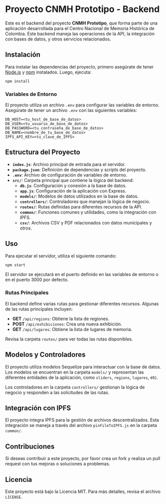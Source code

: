 
# Proyecto CNMH Prototipo - Backend

Este es el backend del proyecto **CNMH Prototipo**, que forma parte de una aplicación desarrollada para el Centro Nacional de Memoria Histórica de Colombia. Este backend maneja las operaciones de la API, la integración con bases de datos, y otros servicios relacionados.

## Instalación

Para instalar las dependencias del proyecto, primero asegúrate de tener [Node.js](https://nodejs.org/) y [npm](https://www.npmjs.com/) instalados. Luego, ejecuta:

```bash
npm install
```

### Variables de Entorno

El proyecto utiliza un archivo `.env` para configurar las variables de entorno. Asegúrate de tener un archivo `.env` con las siguientes variables:

```
DB_HOST=<tu_host_de_base_de_datos>
DB_USER=<tu_usuario_de_base_de_datos>
DB_PASSWORD=<tu_contraseña_de_base_de_datos>
DB_NAME=<nombre_de_tu_base_de_datos>
IPFS_API_KEY=<tu_clave_de_IPFS>
```

## Estructura del Proyecto

- **`index.js`**: Archivo principal de entrada para el servidor.
- **`package.json`**: Definición de dependencias y scripts del proyecto.
- **`.env`**: Archivo de configuración de variables de entorno.
- **`src/`**: Carpeta principal que contiene la lógica del backend:
  - **`db.js`**: Configuración y conexión a la base de datos.
  - **`app.js`**: Configuración de la aplicación con Express.
  - **`models/`**: Modelos de datos utilizados en la base de datos.
  - **`controllers/`**: Controladores que manejan la lógica de negocio.
  - **`routes/`**: Rutas definidas para diferentes recursos de la API.
  - **`common/`**: Funciones comunes y utilidades, como la integración con IPFS.
  - **`csv/`**: Archivos CSV y PDF relacionados con datos municipales y otros.

## Uso

Para ejecutar el servidor, utiliza el siguiente comando:

```bash
npm start
```

El servidor se ejecutará en el puerto definido en las variables de entorno o en el puerto 3000 por defecto.

### Rutas Principales

El backend define varias rutas para gestionar diferentes recursos. Algunas de las rutas principales incluyen:

- **GET** `/api/regions`: Obtiene la lista de regiones.
- **POST** `/api/exhibiciones`: Crea una nueva exhibición.
- **GET** `/api/lugares`: Obtiene la lista de lugares de memoria.

Revisa la carpeta `routes/` para ver todas las rutas disponibles.

## Modelos y Controladores

El proyecto utiliza modelos Sequelize para interactuar con la base de datos. Los modelos se encuentran en la carpeta `models/` y representan las diferentes entidades de la aplicación, como `sliders`, `regions`, `lugares`, etc.

Los controladores en la carpeta `controllers/` gestionan la lógica de negocio y responden a las solicitudes de las rutas.

## Integración con IPFS

El proyecto integra IPFS para la gestión de archivos descentralizados. Esta integración se maneja a través del archivo `pinFileToIPFS.js` en la carpeta `common/`.

## Contribuciones

Si deseas contribuir a este proyecto, por favor crea un fork y realiza un pull request con tus mejoras o soluciones a problemas.

## Licencia

Este proyecto está bajo la Licencia MIT. Para más detalles, revisa el archivo `LICENSE`.
